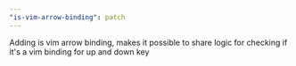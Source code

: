 ```yaml
---
"is-vim-arrow-binding": patch
---
```


Adding is vim arrow binding, makes it possible to share logic for checking if it's a vim binding for up and down key
